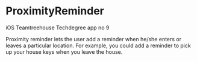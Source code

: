 # ProximityReminder

iOS Teamtreehouse Techdegree app no 9

Proximity reminder lets the user add a reminder when he/she enters or leaves a particular location. 
For example, you could add a reminder to pick up your house keys when you leave the house. 
